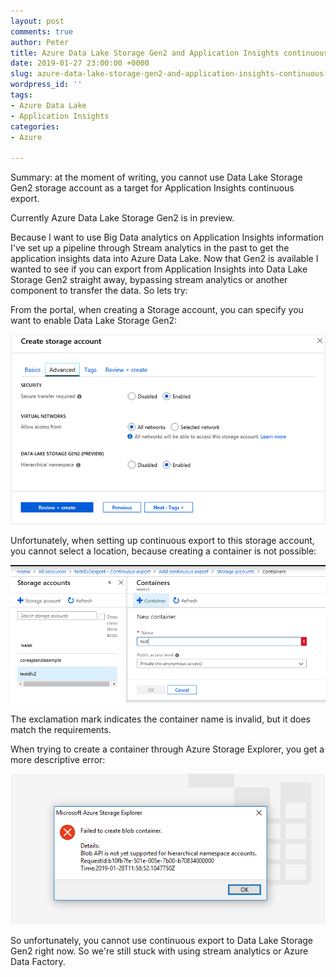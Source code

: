 ```yaml
---
layout: post
comments: true
author: Peter
title: Azure Data Lake Storage Gen2 and Application Insights continuous export
date: 2019-01-27 23:00:00 +0000
slug: azure-data-lake-storage-gen2-and-application-insights-continuous-export
wordpress_id: ''
tags:
- Azure Data Lake
- Application Insights
categories:
- Azure

---
```

Summary: at the moment of writing, you cannot use Data Lake Storage Gen2 storage account as a target for Application Insights continuous export.

Currently Azure Data Lake Storage Gen2 is in preview. 

Because I want to use Big Data analytics on Application Insights information I've set up a pipeline through Stream analytics in the past to get the application insights data into Azure Data Lake. Now that Gen2 is available I wanted to see if you can export from Application Insights into Data Lake Storage Gen2 straight away, bypassing stream analytics or another component to transfer the data. So lets try:

From the portal, when creating a Storage account, you can specify you want to enable Data Lake Storage Gen2:

![](/uploads/azure-data-lake-storage-account-create-advanced.png)

Unfortunately, when setting up continuous export to this storage account, you cannot select a location, because creating a container is not possible:

![](/uploads/continuous-export-data-lake-gen2.PNG)

The exclamation mark indicates the container name is invalid, but it does match the requirements. 

When trying to create a container through Azure Storage Explorer, you get a more descriptive error:

![](/uploads/blob-container-hierarchical-storage.PNG)

So unfortunately, you cannot use continuous export to Data Lake Storage Gen2 right now. So we're still stuck with using stream analytics or Azure Data Factory.